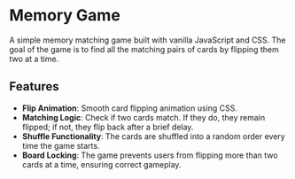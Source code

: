 # Memory Game

A simple memory matching game built with vanilla JavaScript and CSS. The goal of the game is to find all the matching pairs of cards by flipping them two at a time.

## Features

- **Flip Animation**: Smooth card flipping animation using CSS.
- **Matching Logic**: Check if two cards match. If they do, they remain flipped; if not, they flip back after a brief delay.
- **Shuffle Functionality**: The cards are shuffled into a random order every time the game starts.
- **Board Locking**: The game prevents users from flipping more than two cards at a time, ensuring correct gameplay.